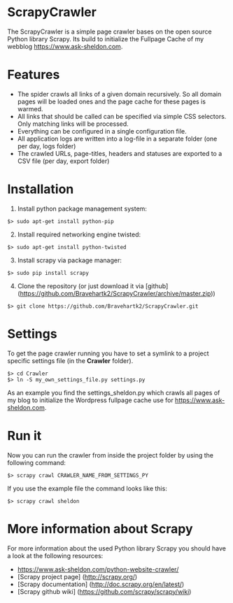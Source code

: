 # ScrapyCrawler
The ScrapyCrawler is a simple page crawler bases on the open source Python library Scrapy. Its build to initialize the Fullpage Cache 
of my webblog https://www.ask-sheldon.com.

# Features 
- The spider crawls all links of a given domain recursively.  So all domain pages will be loaded ones and the page cache for these pages is warmed.
- All links that should be called can be specified via simple CSS selectors. Only matching links will be processed.
- Everything can be configured in a single configuration file.
- All application logs are written into a log-file in a separate folder (one per day, logs folder)
- The crawled URLs, page-titles, headers and statuses  are exported to a CSV file (per day, export folder)

# Installation
1. Install python package management system:
```
$> sudo apt-get install python-pip
```
2. Install required networking engine twisted:
``` 
$> sudo apt-get install python-twisted
```
3. Install scrapy via package manager:
```
$> sudo pip install scrapy
```
4. Clone the repository (or just download it via [github] (https://github.com/Bravehartk2/ScrapyCrawler/archive/master.zip))
```
$> git clone https://github.com/Bravehartk2/ScrapyCrawler.git
```
 
# Settings
To get the page crawler running you have to set a symlink to a project specific settings file (in the **Crawler** folder).

```
$> cd Crawler
$> ln -S my_own_settings_file.py settings.py
``` 
As an example you find the settings_sheldon.py which crawls all pages of  my blog to initialize the Wordpress fullpage cache use for 
https://www.ask-sheldon.com.

# Run it
Now you can run the crawler from inside the project folder by using the following command:
```
$> scrapy crawl CRAWLER_NAME_FROM_SETTINGS_PY
```
If you use the example file the command looks like this:
```
$> scrapy crawl sheldon
```

# More information about Scrapy
For more information about the used Python library Scrapy you should have a look at the following resources:

- https://www.ask-sheldon.com/python-website-crawler/
- [Scrapy project page] (http://scrapy.org/)
- [Scrapy documentation] (http://doc.scrapy.org/en/latest/)
- [Scrapy github wiki] (https://github.com/scrapy/scrapy/wiki)
